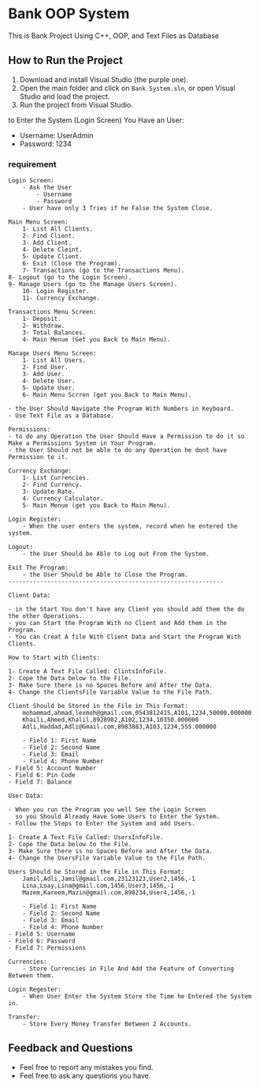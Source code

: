 # Bank OOP System
This is Bank Project Using C++, OOP, and Text Files as Database

## How to Run the Project
1. Download and install Visual Studio (the purple one).
2. Open the main folder and click on `Bank System.sln`, or open Visual Studio and load the project.
3. Run the project from Visual Studio.

to Enter the System (Login Screen) You Have an User:
- Username: UserAdmin
- Password: 1234

### requirement

	Login Screen:
        - Ask the User 
		    - Username
		    - Password
        - User have only 3 Tries if he False the System Close.

    Main Menu Screen:
        1- List All Clients.
        2- Find Client.
        3- Add Client.
        4- Delete Cleint.
        5- Update Client.
        6- Exit (Close the Program).
        7- Transactions (go to the Transactions Menu).
	8- Logout (go to the Login Screen).
 	9- Manage Users (go to the Manage Users Screen).
        10- Login Register.
        11- Currency Exchange.

    Transactions Menu Screen:
        1- Deposit.
        2- Withdraw.
        3- Total Balances.
        4- Main Menue (Get you Back to Main Menu).

	Manage Users Menu Screen:
		1- List All Users.
		2- Find User.
		3- Add User.
		4- Delete User.
		5- Update User.
		6- Main Menu Scrren (get you Back to Main Menu).

    - the User Should Navigate the Program With Numbers in Keyboard.
    - Use Text File as a Database.

	Permissions:
	- to do any Operation the User Should Have a Permission to do it so Make a Permissions System in Your Program.
	- the User Should not be able to do any Operation he dont have Permission to it.

    Currency Exchange:
        1- List Currencies.
        2- Find Currency.
        3- Update Rate.
        4- Currency Calculator.
        5- Main Menue (get you Back to Main Menu).

    Login Register:
        - When the user enters the system, record when he entered the system.

    Logout:
        - the User Should be Able to Log out From the System.

    Exit The Program:
        - the User Should be Able to Close the Program.
    -------------------------------------------------------------

	Client Data:

    - in the Start You don't have any Client you should add them the do the other Operations.
	- you can Start the Program With no Client and Add them in the Program.
	- You can Creat A file With Client Data and Start the Program With Clients.

	How to Start with Clients:
	
	1- Create A Text File Called: ClintsInfoFile.
	2- Cope the Data below to the File.
	3- Make Sure there is no Spaces Before and After the Data.
	4- Change the ClientsFile Variable Value to the File Path.

	Client Should be Stored in the File in This Format:
        mohammad,ahmad,lexmoh@gmail.com,0543812415,A101,1234,50000.000000
        Khaili,Ahmed,Khalil,8928982,A102,1234,10350.000000
        Adli,Haddad,Adli@Gmail.com,8983883,A103,1234,555.000000

        - Field 1: First Name
        - Field 2: Second Name
        - Field 3: Email
        - Field 4: Phone Number
	- Field 5: Account Number
	- Field 6: Pin Code
	- Field 7: Balance

	User Data:

	- When you run the Program you well See the Login Screen
	  so you Should Already Have Some Users to Enter the System.
	- Follow the Steps to Enter the System and add Users.

	1- Create A Text File Called: UsersInfoFile.
	2- Cope the Data below to the File.
	3- Make Sure there is no Spaces Before and After the Data.
	4- Change the UsersFile Variable Value to the File Path.

	Users Should be Stored in the File in This Format:
        Jamil,Adli,Jamil@gmail.com,23123123,User2,1456,-1
        Lina,Loay,Lina@gmail.com,1456,User3,1456,-1
        Mazem,Kareem,Mazin@gmail.com,898234,User4,1456,-1

        - Field 1: First Name
        - Field 2: Second Name
        - Field 3: Email
        - Field 4: Phone Number
	- Field 5: Username
	- Field 6: Password
	- Field 7: Permissions

    Currencies:
        - Store Currencies in File And Add the Feature of Converting Between them.

    Login Regester:
        - When User Enter the System Store the Time he Entered the System in.

    Transfer:
        - Store Every Money Transfer Between 2 Accounts.

## Feedback and Questions
- Feel free to report any mistakes you find.  
- Feel free to ask any questions you have.
